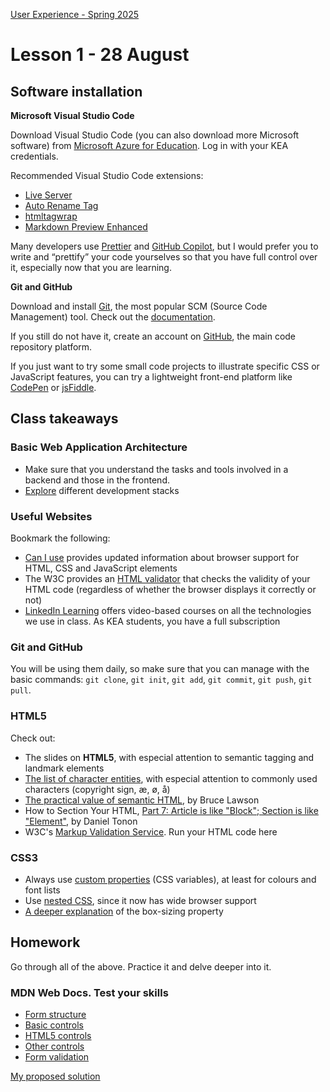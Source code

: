 [User Experience - Spring 2025](https://github.com/arturomorarioja-kea/WD_UX_F25/blob/main/README.md)

# Lesson 1 - 28 August

## Software installation
**Microsoft Visual Studio Code**

Download Visual Studio Code (you can also download more Microsoft software) from [Microsoft Azure for Education](https://azureforeducation.microsoft.com/devtools). Log in with your KEA credentials.

Recommended Visual Studio Code extensions:
- [Live Server](https://marketplace.visualstudio.com/items?itemName=ritwickdey.LiveServer)
- [Auto Rename Tag](https://marketplace.visualstudio.com/items?itemName=formulahendry.auto-rename-tag)
- [htmltagwrap](https://marketplace.visualstudio.com/items?itemName=bradgashler.htmltagwrap)
- [Markdown Preview Enhanced](https://marketplace.visualstudio.com/items?itemName=shd101wyy.markdown-preview-enhanced)

Many developers use [Prettier](https://marketplace.visualstudio.com/items?itemName=esbenp.prettier-vscode) and [GitHub Copilot](https://marketplace.visualstudio.com/items?itemName=GitHub.copilot), but I would prefer you to write and “prettify” your code yourselves so that you have full control over it, especially now that you are learning.

**Git and GitHub**

Download and install [Git](https://git-scm.com/), the most popular SCM (Source Code Management) tool. Check out the [documentation](https://git-scm.com/doc).

If you still do not have it, create an account on [GitHub](https://github.com/), the main code repository platform.

If you just want to try some small code projects to illustrate specific CSS or JavaScript features, you can try a lightweight front-end platform like [CodePen](https://codepen.io/) or [jsFiddle](https://jsfiddle.net/).

## Class takeaways
### Basic Web Application Architecture
- Make sure that you understand the tasks and tools involved in a backend and those in the frontend.
- [Explore](https://fullscale.io/blog/top-5-tech-stacks/) different development stacks

### Useful Websites
Bookmark the following:
- [Can I use](https://caniuse.com/) provides updated information about browser support for HTML, CSS and JavaScript elements
- The W3C provides an [HTML validator](https://validator.w3.org/#validate_by_input) that checks the validity of your HTML code (regardless of whether the browser displays it correctly or not)
- [LinkedIn Learning](https://www.linkedin.com/learning) offers video-based courses on all the technologies we use in class. As KEA students, you have a full subscription

### Git and GitHub
You will be using them daily, so make sure that you can manage with the basic commands: `git clone`, `git init`, `git add`, `git commit`, `git push`, `git pull`. 

### HTML5
Check out:
- The slides on **HTML5**, with especial attention to semantic tagging and landmark elements
- [The list of character entities](https://html.spec.whatwg.org/multipage/named-characters.html), with especial attention to commonly used characters (copyright sign, æ, ø, å)
- [The practical value of semantic HTML](https://brucelawson.co.uk/2018/the-practical-value-of-semantic-html/), by Bruce Lawson
- How to Section Your HTML, [Part 7: Article is like "Block"; Section is like "Element"](https://css-tricks.com/how-to-section-your-html/#article-is-like-block-section-is-like-element), by Daniel Tonon
- W3C's [Markup Validation Service](https://validator.w3.org/). Run your HTML code here

### CSS3
- Always use [custom properties](https://developer.mozilla.org/en-US/docs/Web/CSS/Using_CSS_custom_properties) (CSS variables), at least for colours and font lists
- Use [nested CSS](https://developer.mozilla.org/en-US/docs/Web/CSS/CSS_nesting/Using_CSS_nesting), since it now has wide browser support
- [A deeper explanation](https://developer.mozilla.org/en-US/docs/Web/CSS/box-sizing) of the box-sizing property

## Homework
Go through all of the above. Practice it and delve deeper into it.

### MDN Web Docs. Test your skills
- [Form structure](https://developer.mozilla.org/en-US/docs/Learn/Forms/Test_your_skills:_Form_structure)
- [Basic controls](https://developer.mozilla.org/en-US/docs/Learn/Forms/Test_your_skills:_Basic_controls)
- [HTML5 controls](https://developer.mozilla.org/en-US/docs/Learn/Forms/Test_your_skills:_HTML5_controls)
- [Other controls](https://developer.mozilla.org/en-US/docs/Learn/Forms/Test_your_skills:_Other_controls)
- [Form validation](https://developer.mozilla.org/en-US/docs/Learn/Forms/Test_your_skills:_Form_validation)

[My proposed solution](https://codepen.io/collection/QWVQmY)

[### HTML5]: #
[Check out:]: #
[- The slides on **HTML5**, with especial attention to the difference between absolute and relative paths]: #
[- The HTML Form(https://codepen.io/arturomorarioja/pen/poQeRNL) code sample.]: #
